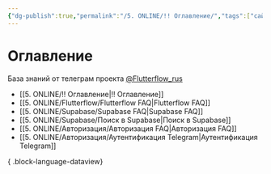 ```yaml
---
{"dg-publish":true,"permalink":"/5. ONLINE/!! Оглавление/","tags":["сайты","gardenEntry","gardenEntry"],"created":"2024-10-22T19:33:10.010-03:00","updated":"2024-10-23T09:09:15.462-03:00"}
---
```


# Оглавление
База знаний от телеграм проекта  [@Flutterflow_rus](https://t.me/flutterflow_rus) 
- [[5. ONLINE/!! Оглавление\|!! Оглавление]]
- [[5. ONLINE/Flutterflow/Flutterflow FAQ\|Flutterflow FAQ]]
- [[5. ONLINE/Supabase/Supabase FAQ\|Supabase FAQ]]
- [[5. ONLINE/Supabase/Поиск в Supabase\|Поиск в Supabase]]
- [[5. ONLINE/Авторизация/Авторизация FAQ\|Авторизация FAQ]]
- [[5. ONLINE/Авторизация/Аутентификация Telegram\|Аутентификация Telegram]]

{ .block-language-dataview}